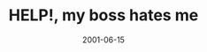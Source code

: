 ---
layout: base.njk
title : 'HELP!, my boss hates me' 
view_title : 'HELP!, my boss hates me' 
year : '2001' 
date : '2001-06-15' 
img_file : '/drawing/bosshatesme3.png' 
html_file : 'bosshatesme3' 
next_html : 'perhapsfuture.html' 
year_order : '108' 
permalink : "title/{{html_file}}.html"
---